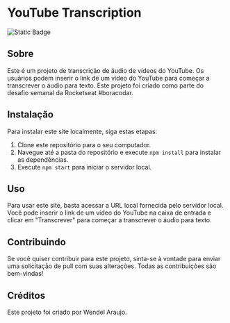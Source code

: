 # YouTube Transcription
![Static Badge](https://img.shields.io/badge/In%20Development-purple)


## Sobre

Este é um projeto de transcrição de áudio de vídeos do YouTube. Os usuários podem inserir o link de um vídeo do YouTube para começar a transcrever o áudio para texto. Este projeto foi criado como parte do desafio semanal da Rocketseat #boracodar.

## Instalação

Para instalar este site localmente, siga estas etapas:

1. Clone este repositório para o seu computador.
2. Navegue até a pasta do repositório e execute `npm install` para instalar as dependências.
3. Execute `npm start` para iniciar o servidor local.

## Uso

Para usar este site, basta acessar a URL local fornecida pelo servidor local. Você pode inserir o link de um vídeo do YouTube na caixa de entrada e clicar em "Transcrever" para começar a transcrever o áudio para texto.

## Contribuindo

Se você quiser contribuir para este projeto, sinta-se à vontade para enviar uma solicitação de pull com suas alterações. Todas as contribuições são bem-vindas!

## Créditos

Este projeto foi criado por Wendel Araujo.
